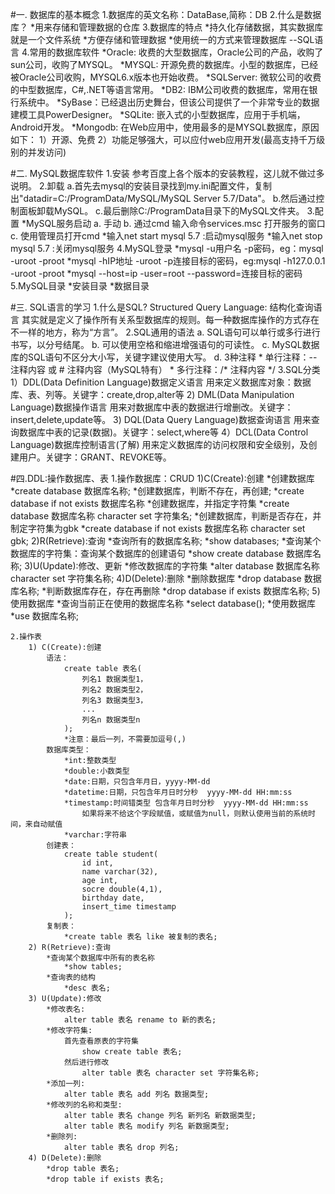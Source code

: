 #一.	数据库的基本概念
	1.数据库的英文名称：DataBase,简称：DB
	2.什么是数据库？
		*用来存储和管理数据的仓库
	3.数据库的特点
		*持久化存储数据，其实数据库就是一个文件系统
		*方便存储和管理数据
		*使用统一的方式来管理数据库 --SQL语言
	4.常用的数据库软件
		*Oracle: 收费的大型数据库，Oracle公司的产品，收购了sun公司，收购了MYSQL。
		*MYSQL: 开源免费的数据库。小型的数据库，已经被Oracle公司收购，MYSQL6.x版本也开始收费。
		*SQLServer: 微软公司的收费的中型数据库，C#,.NET等语言常用。
		*DB2: IBM公司收费的数据库，常用在银行系统中。
		*SyBase：已经退出历史舞台，但该公司提供了一个非常专业的数据建模工具PowerDesigner。
		*SQLite: 嵌入式的小型数据库，应用于手机端，Android开发。
		*Mongodb:
	在Web应用中，使用最多的是MYSQL数据库，原因如下：
		1）开源、免费
		2）功能足够强大，可以应付web应用开发(最高支持千万级别的并发访问)


#二.	MySQL数据库软件
	1.安装
		参考百度上各个版本的安装教程，这儿就不做过多说明。
	2.卸载
		a.首先去mysql的安装目录找到my.ini配置文件，复制出"datadir=C:/ProgramData/MySQL/MySQL Server 5.7/Data"。
		b.然后通过控制面板卸载MySQL。
		c.最后删除C:/ProgramData目录下的MySQL文件夹。
	3.配置
		*MySQL服务启动
			a. 手动
			b. 通过cmd 输入命令services.msc 打开服务的窗口
			c. 使用管理员打开cmd
				*输入net start mysql 5.7 :启动mysql服务
				*输入net stop mysql 5.7 :关闭mysql服务
	4.MySQL登录
		*mysql -u用户名 -p密码，eg：mysql -uroot -proot
		*mysql -hIP地址 -uroot -p连接目标的密码，eg:mysql -h127.0.0.1 -uroot -proot
		*mysql --host=ip -user=root --password=连接目标的密码
	5.MySQL目录
		*安装目录
		*数据目录

#三.	SQL语言的学习
	1.什么是SQL?
		Structured Query Language: 结构化查询语言
		其实就是定义了操作所有关系型数据库的规则。每一种数据库操作的方式存在不一样的地方，称为“方言”。
	2.SQL通用的语法
		a. SQL语句可以单行或多行进行书写，以分号结尾。
		b. 可以使用空格和缩进增强语句的可读性。
		c. MySQL数据库的SQL语句不区分大小写，关键字建议使用大写。
		d. 3种注释
			* 单行注释：-- 注释内容 或 # 注释内容（MySQL特有）
			* 多行注释：/* 注释内容 */
	3.SQL分类
		1）DDL(Data Definition Language)数据定义语言
			用来定义数据库对象：数据库、表、列等。关键字：create,drop,alter等
		2) DML(Data Manipulation Language)数据操作语言
			用来对数据库中表的数据进行增删改。关键字：insert,delete,update等。
		3) DQL(Data Query Language)数据查询语言
			用来查询数据库中表的记录(数据)。关键字：select,where等
		4）DCL(Data Control Language)数据库控制语言(了解)
			用来定义数据库的访问权限和安全级别，及创建用户。关键字：GRANT、REVOKE等。

#四.DDL:操作数据库、表
	1.操作数据库：CRUD
		1)C(Create):创建
			*创建数据库
				*create database 数据库名称;
			*创建数据库，判断不存在，再创建;
				*create database if not exists 数据库名称
			*创建数据库，并指定字符集
				*create database 数据库名称 character set 字符集名;
			*创建数据库，判断是否存在，并制定字符集为gbk
				*create database if not exists 数据库名称 character set gbk;
		2)R(Retrieve):查询
			*查询所有的数据库名称;
				*show databases;
			*查询某个数据库的字符集：查询某个数据库的创建语句
				*show create database 数据库名称;
		3)U(Update):修改、更新
			*修改数据库的字符集
				*alter database 数据库名称 character set 字符集名称;
		4)D(Delete):删除
			*删除数据库
				*drop database 数据库名称;
			*判断数据库存在，存在再删除
				*drop database if exists 数据库名称;
		5)使用数据库
			*查询当前正在使用的数据库名称
				*select database();
			*使用数据库
				*use 数据库名称;


	2.操作表
		1) C(Create):创建
			语法：
				create table 表名(
					列名1 数据类型1，
					列名2 数据类型2，
					列名3 数据类型3，
					...
					列名n 数据类型n
				);
				*注意：最后一列，不需要加逗号(,)
			数据库类型：
				*int:整数类型
				*double:小数类型
				*date:日期，只包含年月日，yyyy-MM-dd
				*datetime:日期，只包含年月日时分秒  yyyy-MM-dd HH:mm:ss
				*timestamp:时间错类型 包含年月日时分秒  yyyy-MM-dd HH:mm:ss
					如果将来不给这个字段赋值，或赋值为null，则默认使用当前的系统时间，来自动赋值
				*varchar:字符串
			创建表：
				create table student(
					id int,
					name varchar(32),
					age int,
					socre double(4,1),
					birthday date,
					insert_time timestamp
				);
			复制表：
				*create table 表名 like 被复制的表名;
		2) R(Retrieve):查询
			*查询某个数据库中所有的表名称
				*show tables;
			*查询表的结构
				*desc 表名;
		3) U(Update):修改
			*修改表名:
				alter table 表名 rename to 新的表名;
			*修改字符集:
				首先查看原表的字符集
					show create table 表名;
				然后进行修改
					alter table 表名 character set 字符集名称;
			*添加一列:
				alter table 表名 add 列名 数据类型;
			*修改列的名称和类型:
				alter table 表名 change 列名 新列名 新数据类型;
				alter table 表名 modify 列名 新数据类型;
			*删除列:
				alter table 表名 drop 列名;
		4) D(Delete):删除
			*drop table 表名;
			*drop table if exists 表名;
			